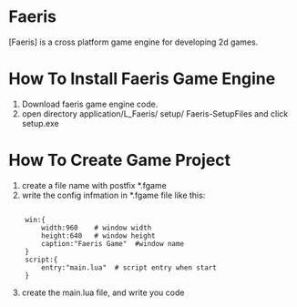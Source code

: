 Faeris 
========
[Faeris] is a cross platform game engine for developing 2d games.


How To Install Faeris Game Engine 
=====================================
1. Download faeris game engine code.
2. open directory application/L_Faeris/ setup/ Faeris-SetupFiles and click setup.exe 

How To Create Game Project 
======================================
1. create a file name with postfix *.fgame   
2. write the config infmation in *.fgame file like this:
<pre><code>
	win:{
		width:960    # window width 
		height:640   # window height
		caption:"Faeris Game"  #window name 
	}
	script:{
		entry:"main.lua"  # script entry when start
	}
</code></pre>
3. create the main.lua file, and write you code 



	

 
